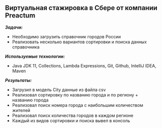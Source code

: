 ## Виртуальная стажировка в Сбере от компании Preactum

***Задачи:***
- Необходимо загрузить справочник городов России
- Реализовать несколько вариантов сортировки и поиска данных справочника

***Используемые технологии:***
- Java JDK 11, Collections, Lambda Expressions, Git, Github, IntelliJ IDEA, Maven

***Результаты:***
- Загрузил в модель City данные из файла csv
- Реализовал сортировку по названию города и по региону + названию города
- Реализовал поиск номера города с наибольшим количеством жителей
- Реализовал поиск количества городов в каждом регионе
- Каждый из видов сортировки и поиска вывел в консоль